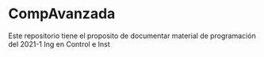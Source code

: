 # CompAvanzada
Este repositorio tiene el proposito de documentar material de programación del 2021-1 Ing en Control e Inst
